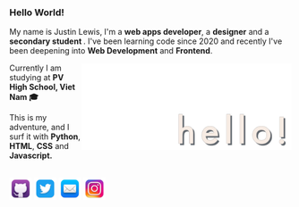 <h3>Hello World!</h3>

My name is Justin Lewis, I'm a <strong>web apps developer</strong>, a <strong>designer</strong> and a <strong>secondary student </strong>. I've been learning code since 2020 and recently I've been deepening into <strong>Web Development</strong> and <strong>Frontend</strong>.

<img align="right" alt="hello!" src="./hello.png" width="375">

Currently I am studying at <strong>PV High School, Viet Nam 🎓</strong>

This is my adventure, and I surf it with <strong>Python</strong>, <strong>HTML</strong>, <strong>CSS</strong> and <strong>Javascript.</strong><br><br>

<p align="left"><a target="_blank" href="https://www.github.com/jtlw99" title="Github"><img alt="Github's Logo" height="40" src="./github.webp"></a> <a target="_blank" href="https://twitter.com/jtlw99" title="Twitter"><img alt="Twitter's Logo" height="40" src="./twitter.webp"></a> <a target="_blank" href="mailto:jtlw99@duck.com" title="Mail"><img alt="Mail icon" height="40" src="./mail.webp"></a> <a target="_blank" href="https://www.instagram.com/jtlw99/" title="Instagram"><img alt="Instagram's Logo" height="40" src="./instagram.webp"></a></p>
